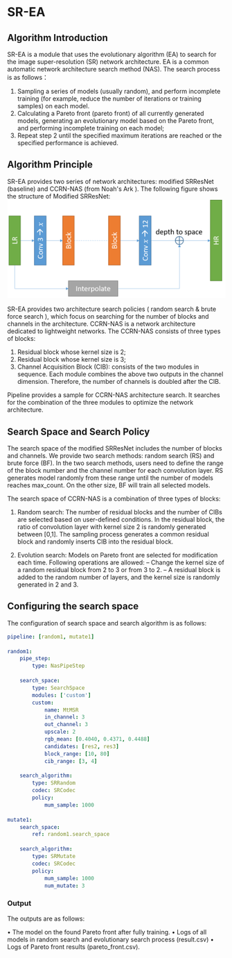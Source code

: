 # SR-EA

## Algorithm Introduction

SR-EA is a module that uses the evolutionary algorithm (EA) to search for the image super-resolution (SR) network architecture. EA is a common automatic network architecture search method (NAS). The search process is as follows：

1. Sampling a series of models (usually random), and perform incomplete training (for example, reduce the number of iterations or training samples) on each model.
2. Calculating a Pareto front (pareto front) of all currently generated models, generating an evolutionary model based on the Pareto front, and performing incomplete training on each model;
3. Repeat step 2 until the specified maximum iterations are reached or the specified performance is achieved.

## Algorithm Principle

SR-EA provides two series of network architectures: modified SRResNet (baseline) and CCRN-NAS (from Noah's Ark ). The following figure shows the structure of Modified SRResNet:
![Modified SRResNet](images/sr_ea_SRResNet.png)

SR-EA provides two architecture search policies ( random search & brute force search ), which focus on searching for the number of blocks and channels in the architecture.
CCRN-NAS is a network architecture dedicated to lightweight networks. The CCRN-NAS consists of three types of blocks:

1. Residual block whose kernel size is 2;
2. Residual block whose kernel size is 3;
3. Channel Acquisition Block (CIB): consists of the two modules in sequence. Each module combines the above two outputs in the channel dimension. Therefore, the number of channels is doubled after the CIB.

Pipeline provides a sample for CCRN-NAS architecture search. It searches for the combination of the three modules to optimize the network architecture.

## Search Space and Search Policy

The search space of the modified SRResNet includes the number of blocks and channels. We provide two search methods: random search (RS) and brute force (BF). In the two search methods, users need to define the range of the block number and the channel number for each convolution layer. RS generates model randomly from these range until the number of models reaches max_count. On the other size, BF will train all selected models.

The search space of CCRN-NAS is a combination of three types of blocks:

1. Random search: The number of residual blocks and the number of CIBs are selected based on user-defined conditions. In the residual block, the ratio of convolution layer with kernel size 2 is randomly generated between [0,1]. The sampling process generates a common residual block and randomly inserts CIB into the residual block.

2. Evolution search: Models on Pareto front are selected for modification each time. Following operations are allowed:
  – Change the kernel size of a random residual block from 2 to 3 or from 3 to 2.
  – A residual block is added to the random number of layers, and the kernel size is randomly generated in 2 and 3.

## Configuring the search space

The configuration of search space and search algorithm is as follows:

```yaml
pipeline: [random1, mutate1]

random1:
    pipe_step:
        type: NasPipeStep

    search_space:
        type: SearchSpace
        modules: ['custom']
        custom:
            name: MtMSR
            in_channel: 3
            out_channel: 3
            upscale: 2
            rgb_mean: [0.4040, 0.4371, 0.4488]
            candidates: [res2, res3]
            block_range: [10, 80]
            cib_range: [3, 4]

    search_algorithm:
        type: SRRandom
        codec: SRCodec
        policy:
            mum_sample: 1000

mutate1:
    search_space:
        ref: random1.search_space

    search_algorithm:
        type: SRMutate
        codec: SRCodec
        policy:
            mum_sample: 1000
            num_mutate: 3
```

### Output

The outputs are as follows:

• The model on the found Pareto front after fully training.
• Logs of all models in random search and evolutionary search process (result.csv)
• Logs of Pareto front results (pareto_front.csv).
